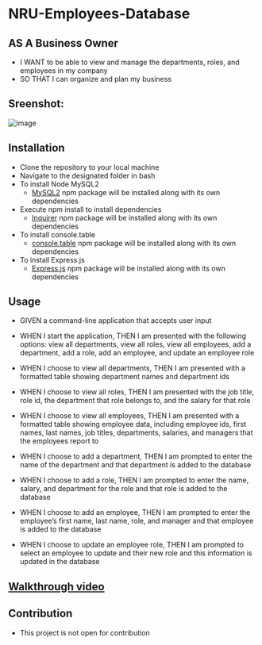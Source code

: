 # NRU-Employees-Database

## AS A Business Owner

  * I WANT to be able to view and manage the departments, roles, and employees in my company
  * SO THAT I can organize and plan my business
  
## Sreenshot:

![image](https://user-images.githubusercontent.com/78882909/118424082-75a38d80-b694-11eb-8ec9-fa619c63ad8b.png)

## Installation

  * Clone the repository to your local machine
  * Navigate to the designated folder in bash
  * To install Node MySQL2
    * [MySQL2](https://www.npmjs.com/package/mysql2#installation) npm package will be installed along with its own dependencies
  * Execute npm install to install dependencies
    * [Inquirer](https://www.npmjs.com/package/inquirer) npm package will be installed along with its own dependencies
  * To install console.table
    * [console.table](https://www.npmjs.com/package/console.table) npm package will be installed along with its own dependencies
  * To install Express.js
    * [Express.js](http://expressjs.com/) npm package will be installed along with its own dependencies
      
## Usage

* GIVEN a command-line application that accepts user input

* WHEN I start the application, 
  THEN I am presented with the following options: view all departments, view all roles, view all employees, add a department, add a role, add an employee, and update an employee role

* WHEN I choose to view all departments, THEN I am presented with a formatted table showing department names and department ids

* WHEN I choose to view all roles, THEN I am presented with the job title, role id, the department that role belongs to, and the salary for that role

* WHEN I choose to view all employees, THEN I am presented with a formatted table showing employee data, including employee ids, first names, last names, job titles, departments, salaries, and managers that the employees report to

* WHEN I choose to add a department, THEN I am prompted to enter the name of the department and that department is added to the database

* WHEN I choose to add a role, THEN I am prompted to enter the name, salary, and department for the role and that role is added to the database

* WHEN I choose to add an employee, THEN I am prompted to enter the employee’s first name, last name, role, and manager and that employee is added to the database

* WHEN I choose to update an employee role, THEN I am prompted to select an employee to update and their new role and this information is updated in the database 

## [Walkthrough video](https://drive.google.com/file/d/1q66UZrD1MjCbw15WcaWpLzbmsHb_sRyH/view?usp=sharing)

## Contribution

 * This project is not open for contribution
 
